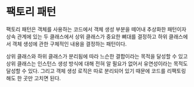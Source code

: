 # 팩토리 패턴
팩토리 패턴은 객체를 사용하는 코드에서 객체 생성 부분을 떼어내 추상화한 패턴이자
상속 관계에 있는 두 클래스에서 상위 클래스가 중요한 뼈대를 결정하고 하위 클래스에서
객체 생성에 관한 구체적인 내용을 결정하는 패턴이다.

상위 클래스와 하위 클래스가 분리됨에 따라 느슨한 결합이라는 목적을 달성할 수 있고
상위 클래스는 인스턴스 생성 방식에 대해 전혀 알 필요가 없어서 유연성이라는 목적도
달성할 수 있다. 그리고 객체 생성 로직은 따로 분리되어 있기 때문에 코드를 리팩토링
해도 한 곳만 고치면 된다.